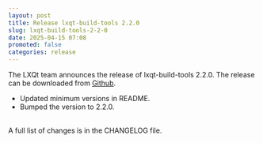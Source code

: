 ```yaml
---
layout: post
title: Release lxqt-build-tools 2.2.0
slug: lxqt-build-tools-2-2-0
date: 2025-04-15 07:08
promoted: false
categories: release
---
```

The LXQt team announces the release of lxqt-build-tools 2.2.0.
The release can be downloaded from [Github](https://github.com/lxqt/lxqt-build-tools/releases).

 * Updated minimum versions in README.
 * Bumped the version to 2.2.0.

<br/>
A full list of changes is in the CHANGELOG file.
<br/>
